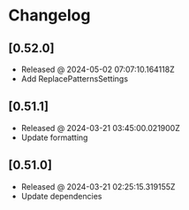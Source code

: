 # Changelog

## [0.52.0]

- Released @ 2024-05-02 07:07:10.164118Z
- Add ReplacePatternsSettings

## [0.51.1]

- Released @ 2024-03-21 03:45:00.021900Z
- Update formatting

## [0.51.0]

- Released @ 2024-03-21 02:25:15.319155Z
- Update dependencies
